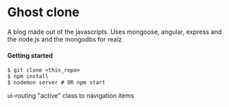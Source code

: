Ghost clone
=====

A blog made out of the javascripts. Uses mongoose, angular, express and the node.js and the mongodbs for realz


#### Getting started
```
$ git clone <this_repo>
$ npm install
$ nodemon server # OR npm start
```




ui-routing
"active" class to navigation items
